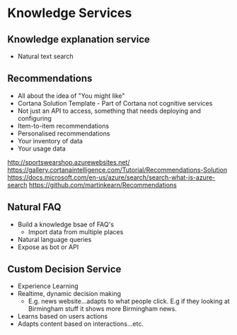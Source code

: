 # Knowledge Services

## Knowledge explanation service

- Natural text search

## Recommendations

- All about the idea of "You might like"
- Cortana Solution Template - Part of Cortana not cognitive services
- Not just an API to access, something that needs deploying and configuring
- Item-to-item recommendations
- Personalised recommendations
- Your inventory of data
- Your usage data

http://sportswearshop.azurewebsites.net/
https://gallery.cortanaintelligence.com/Tutorial/Recommendations-Solution
https://docs.microsoft.com/en-us/azure/search/search-what-is-azure-search
https://github.com/martinkearn/Recommendations

## Natural FAQ

- Build a knowledge bsae of FAQ's
  - Import data from multiple places
- Natural language queries
- Expose as bot or API

## Custom Decision Service

- Experience Learning
- Realtime, dynamic decision making
  - E.g. news website…adapts to what people click. E.g if they looking at Birmingham stuff it shows more Birmingham news.
- Learns based on users actions
- Adapts content based on interactions…etc.